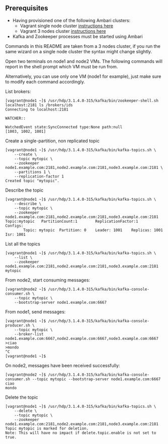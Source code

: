 ## Prerequisites

- Having provisioned one of the following Ambari clusters:
    - Vagrant single node cluster [instructions here](../02-Provision_the_environment/Vagrant_single_node/README.md)
    - Vagrant 3 nodes cluster [instructions here](../02-Provision_the_environment/Vagrant/README.md)
- Kafka and Zookeeper processes must be started using Ambari

Commands in this README are taken from a 3 nodes cluster, if you run the same wizard on a single node cluster the syntax  might change slightly.


Open two terminals on node1 and node2 VMs. The following commands will report in the shell prompt which VM must be run from.

Alternatively, you can use only one VM (node1 for example), just make sure to modify each command accordingly.


List brokers:

```console
[vagrant@node1 ~]$ /usr/hdp/3.1.4.0-315/kafka/bin/zookeeper-shell.sh localhost:2181 ls /brokers/ids
Connecting to localhost:2181

WATCHER::

WatchedEvent state:SyncConnected type:None path:null
[1003, 1002, 1001]
```

Create a single-partition, non replicated topic

```console
[vagrant@node1 ~]$ /usr/hdp/3.1.4.0-315/kafka/bin/kafka-topics.sh \
    --create \
    --topic mytopic \
    --zookeeper node1.example.com:2181,node2.example.com:2181,node3.example.com:2181 \
    --partitions 1 \
    --replication-factor 1
Created topic "mytopic".
```

Describe the topic

```console
[vagrant@node1 ~]$ /usr/hdp/3.1.4.0-315/kafka/bin/kafka-topics.sh \
    --describe \
    --topic mytopic \
    --zookeeper node1.example.com:2181,node2.example.com:2181,node3.example.com:2181
Topic:mytopic   PartitionCount:1        ReplicationFactor:1     Configs:
        Topic: mytopic  Partition: 0    Leader: 1001    Replicas: 1001  Isr: 1001
```

List all the topics

```console
[vagrant@node1 ~]$ /usr/hdp/3.1.4.0-315/kafka/bin/kafka-topics.sh \
    --list \
    --zookeeper node1.example.com:2181,node2.example.com:2181,node3.example.com:2181
mytopic
```

From node2, start consuming messages:

```console
[vagrant@node2 ~]$ /usr/hdp/3.1.4.0-315/kafka/bin/kafka-console-consumer.sh \
    --topic mytopic \
    --bootstrap-server node1.example.com:6667
``` 


From node1, send messages:

```console
[vagrant@node1 ~]$ /usr/hdp/3.1.4.0-315/kafka/bin/kafka-console-producer.sh \
    --topic mytopic \
    --broker-list node1.example.com:6667,node2.example.com:6667,node3.example.com:6667
>ciao
>mondo
^C
[vagrant@node1 ~]$ 
``` 

On node2, messages have been received successfully:

```console
[vagrant@node2 ~]$ /usr/hdp/3.1.4.0-315/kafka/bin/kafka-console-consumer.sh --topic mytopic --bootstrap-server node1.example.com:6667
ciao
mondo
``` 

Delete the topic

```console
[vagrant@node1 ~]$ /usr/hdp/3.1.4.0-315/kafka/bin/kafka-topics.sh \
    --delete \
    --topic mytopic \
    --zookeeper node1.example.com:2181,node2.example.com:2181,node3.example.com:2181
Topic mytopic is marked for deletion.
Note: This will have no impact if delete.topic.enable is not set to true.
```

